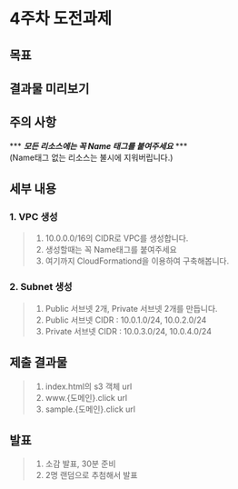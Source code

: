 # 4주차 도전과제

## 목표

## 결과물 미리보기

## 주의 사항

*** ***모든 리소스에는 꼭 Name 태그를 붙여주세요*** ***   
(Name태그 없는 리소스는 불시에 지워버립니다.)


## 세부 내용

### 1. VPC 생성
> 1. 10.0.0.0/16의 CIDR로 VPC를 생성합니다.
> 2. 생성할때는 꼭 Name태그를 붙여주세요
> 3. 여기까지 CloudFormationd을 이용하여 구축해봅니다.

### 2. Subnet 생성
> 1. Public 서브넷 2개, Private 서브넷 2개를 만듭니다.
> 2. Public 서브넷 CIDR : 10.0.1.0/24, 10.0.2.0/24
> 3. Private 서브넷 CIDR : 10.0.3.0/24, 10.0.4.0/24

## 제출 결과물
> 1. index.html의 s3 객체 url
> 2. www.{도메인}.click url
> 3. sample.{도메인}.click url

## 발표
> 1. 소감 발표, 30분 준비
> 2. 2명 랜덤으로 추첨해서 발표
